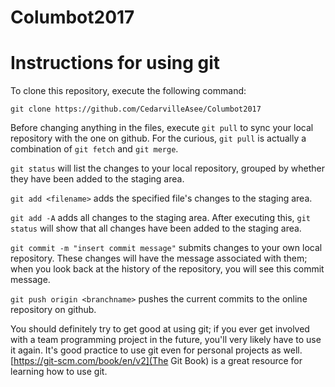 # Columbot2017

# Instructions for using git

To clone this repository, execute the following command:

    git clone https://github.com/CedarvilleAsee/Columbot2017

Before changing anything in the files, execute `git pull` to sync your local
repository with the one on github. For the curious, `git pull` is actually a
combination of `git fetch` and `git merge`.

`git status` will list the changes to your local repository, grouped by whether
they have been added to the staging area.

`git add <filename>` adds the specified file's changes to the staging area.

`git add -A` adds all changes to the staging area. After executing this, `git
status` will show that all changes have been added to the staging area.

`git commit -m "insert commit message"` submits changes to your own local repository. These changes will have the message associated with them; when you look back at the history of the repository, you will see this commit message.

`git push origin <branchname>` pushes the current commits to the online repository on github.

You should definitely try to get good at using git; if you ever get involved
with a team programming project in the future, you'll very likely have to use it
again. It's good practice to use git even for personal projects as well. [https://git-scm.com/book/en/v2](The Git Book) is a great resource for learning how to use git.
